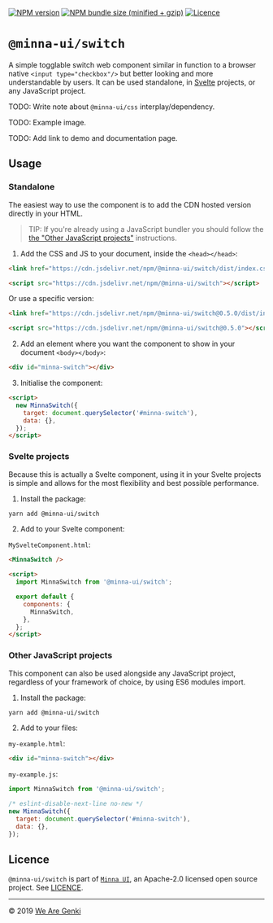 <!-- markdownlint-disable first-line-h1 ol-prefix -->

[![NPM version](https://img.shields.io/npm/v/@minna-ui/switch.svg)](https://www.npmjs.com/package/@minna-ui/switch)
[![NPM bundle size (minified + gzip)](https://img.shields.io/bundlephobia/minzip/@minna-ui/switch.svg)](https://bundlephobia.com/result?p=@minna-ui/switch)
[![Licence](https://img.shields.io/npm/l/@minna-ui/switch.svg)](https://github.com/WeAreGenki/minna-ui/blob/master/LICENCE)

# `@minna-ui/switch`

A simple togglable switch web component similar in function to a browser native `<input type="checkbox"/>` but better looking and more understandable by users. It can be used standalone, in [Svelte](https://svelte.technology/guide) projects, or any JavaScript project.

TODO: Write note about `@minna-ui/css` interplay/dependency.

TODO: Example image.

TODO: Add link to demo and documentation page.

## Usage

### Standalone

The easiest way to use the component is to add the CDN hosted version directly in your HTML.

> TIP: If you're already using a JavaScript bundler you should follow the [the "Other JavaScript projects"](#other-javascript-projects) instructions.

1. Add the CSS and JS to your document, inside the `<head></head>`:

<!-- prettier-ignore -->
```html
<link href="https://cdn.jsdelivr.net/npm/@minna-ui/switch/dist/index.css" rel="stylesheet"/>

<script src="https://cdn.jsdelivr.net/npm/@minna-ui/switch"></script>
```

Or use a specific version:

<!-- prettier-ignore -->
```html
<link href="https://cdn.jsdelivr.net/npm/@minna-ui/switch@0.5.0/dist/index.css" rel="stylesheet"/>

<script src="https://cdn.jsdelivr.net/npm/@minna-ui/switch@0.5.0"></script>
```

2. Add an element where you want the component to show in your document `<body></body>`:

```html
<div id="minna-switch"></div>
```

3. Initialise the component:

<!-- eslint-disable no-new -->

```html
<script>
  new MinnaSwitch({
    target: document.querySelector('#minna-switch'),
    data: {},
  });
</script>
```

### Svelte projects

Because this is actually a Svelte component, using it in your Svelte projects is simple and allows for the most flexibility and best possible performance.

1. Install the package:

```sh
yarn add @minna-ui/switch
```

2. Add to your Svelte component:

`MySvelteComponent.html`:

```html
<MinnaSwitch />

<script>
  import MinnaSwitch from '@minna-ui/switch';

  export default {
    components: {
      MinnaSwitch,
    },
  };
</script>
```

### Other JavaScript projects

This component can also be used alongside any JavaScript project, regardless of your framework of choice, by using ES6 modules import.

1. Install the package:

```sh
yarn add @minna-ui/switch
```

2. Add to your files:

`my-example.html`:

```html
<div id="minna-switch"></div>
```

`my-example.js`:

```js
import MinnaSwitch from '@minna-ui/switch';

/* eslint-disable-next-line no-new */
new MinnaSwitch({
  target: document.querySelector('#minna-switch'),
  data: {},
});
```

## Licence

`@minna-ui/switch` is part of [`Minna UI`](https://github.com/WeAreGenki/minna-ui), an Apache-2.0 licensed open source project. See [LICENCE](https://github.com/WeAreGenki/minna-ui/blob/master/LICENCE).

---

© 2019 [We Are Genki](https://wearegenki.com)
